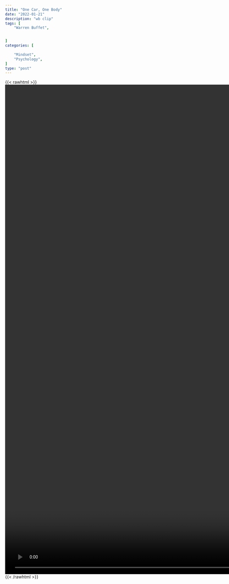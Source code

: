 ```yaml
---
title: "One Car, One Body"
date: "2022-01-21"
description: "wb clip"
tags: [
    "Warren Buffet",


]
categories: [
    
    "Mindset",
    "Psychology",
]
type: "post"
---
```

{{< rawhtml >}}
    <video style="height:40vh;width:auto" overflow="hidden" controls>
        <source src="https://clips.dev00ps.com/Warren%20Buffet/one_car.mp4" type="video/mp4"> 
    </video>
{{< /rawhtml >}}